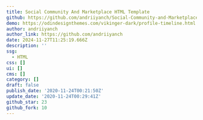 ```yaml
---
title: Social Community And Marketplace HTML Template
github: https://github.com/andriiyanch/Social-Community-and-Marketplace-HTML-Template
demo: https://odindesignthemes.com/vikinger-dark/profile-timeline.html
author: andriiyanch
author_link: https://github.com/andriiyanch
date: 2024-11-27T11:25:19.666Z
description: ''
ssg:
  - HTML
css: []
ui: []
cms: []
category: []
draft: false
publish_date: '2020-11-24T00:21:50Z'
update_date: '2020-11-24T00:29:41Z'
github_star: 23
github_fork: 10
---
```

